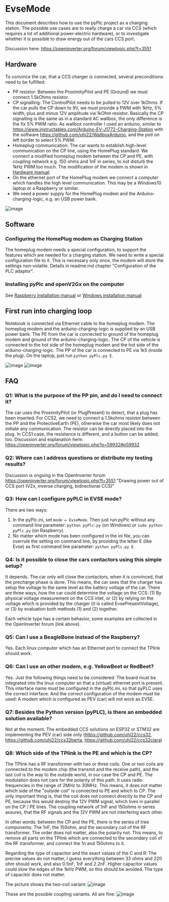 # EvseMode

This document describes how to use the pyPlc project as a charging station. The possible use cases are to really charge a car via CCS (which requires a lot of additional power-electric hardware), or to investigate whether it is possible to draw energy out of the cars CCS port.

Discussion here: https://openinverter.org/forum/viewtopic.php?t=3551

## Hardware

To convince the car, that a CCS charger is connected, several preconditions need to be fulfilled:
* PP resistor: Between the ProximityPilot and PE (Ground) we must connect 1.5kOhms resistor.
* CP signalling: The ControlPilot needs to be pulled to 12V over 1kOhms. If the car pulls the CP down to 9V, we must provide a PWM with 1kHz, 5% width, plus and minus 12V amplitude via 1kOhm resistor. Basically the CP signalling is the same as in a standard AC wallbox, the only difference is the fix 5% PWM ratio. As wallbox controller I used an arduino, similar to https://www.instructables.com/Arduino-EV-J1772-Charging-Station with the software https://github.com/uhi22/WallboxArduino, and the poti on left border to select 5% PWM.
* Homeplug communication: The car wants to establish high-level communication on the CP line, using the HomePlug standard. We connect a modified homeplug modem between the CP and PE, with coupling network e.g. 150 ohms and 1nF in series, to not disturb the 1kHz PWM too much. The modification of the modem is shown in [Hardware manual](hardware.md)
* On the ethernet port of the HomePlug modem we connect a computer which handles the high level communication. This may be a Windows10 laptop or a Raspberry or similar.
* We need a power supply for the HomePlug modem and the Arduino-charging-logic, e.g. an USB power bank.

![image](EvseMode_BlockDiagram.jpg)

## Software

### Configuring the HomePlug modem as Charging Station

The homeplug modem needs a special configuration, to support the features which are needed for a charging station. We need to write a special configuration file to it. This is necessary only once, the modem will store the settings non-volatile.
Details in readme.md chapter "Configuration of the PLC adaptor".

### Installing pyPlc and openV2Gx on the computer
See [Raspberry installation manual](installation_on_raspberry.md) or 
[Windows installation manual](installation_on_windows.md)

## First run into charging loop
Notebook is connected via Ethernet cable to the homeplug modem. The homeplug modem and the arduino-charging-logic is supplied by an USB power bank. The PE from the car is connected to ground of the homeplug modem and ground of the arduino-charging-logic. The CP of the vehicle is connected to the hot side of the homeplug modem and the hot side of the arduino-charging-logic. The PP of the car is connected to PE via 1k5 (inside the plug).
On the laptop, just run `python pyPlc.py E`.

![image](foto_EvseMode_IoniqOutside.png)
![image](foto_EvseMode_IoniqTrunk.png)

## FAQ

### Q1: What is the purpose of the PP pin, and do I need to connect it?

The car uses the ProximityPilot (or PlugPresent) to detect, that a plug has been inserted. For CCS2, we need to connect a 1.5kohms resistor between
the PP and the ProtectiveEarth (PE), otherwise the car most likely does not initiate any communication. The resistor can be directly placed
into the plug.
In CCS1 case, the resistance is different, and a button can be added, too. Discussion and explanation here: https://openinverter.org/forum/viewtopic.php?p=59932#p59932

### Q2: Where can I address questions or distribute my testing results?

Discussion is ongoing in the OpenInverter forum https://openinverter.org/forum/viewtopic.php?t=3551 "Drawing power out of CCS port (V2x, inverse charging, bidirectional CCS)"

### Q3: How can I configure pyPLC in EVSE mode?

There are two ways:
1. In the pyPlc.ini, set `mode = EvseMode`. Then just run pyPlc without any command line parameter: `python pyPlc.py` (on Windows) or `sudo python pyPlc.py` (on Raspberry).
2. No matter which mode has been configured in the ini file, you can overrule the setting on command line, by providing the letter E (like Evse) as first
command line parameter: `python pyPlc.py E`.

### Q4: Is it possible to close the cars contactors using this simple setup?

It depends. The car only will close the contactors, when it is convinced, that the precharge phase is done. This means, the car sees that
the charger has setup the voltage to the same level as the battery voltage of the car. There are three ways, how the car could determine
the voltage on the CCS: (1) By physical voltage measurement on the CCS inlet, or (2) by relying on the voltage which is provided by the
charger (it is called EvsePresentVoltage), or (3) by evaluation both methods (1) and (2) together.

Each vehicle type has a certain behavior, some examples are collected in the OpenInverter forum (link above).

### Q5: Can I use a BeagleBone instead of the Raspberry?

Yes. Each linux computer which has an Ethernet port to connect the TPlink should work.

### Q6: Can I use an other modem, e.g. YellowBeet or RedBeet?

Yes. Just the following things need to be considered: The board must be integrated into the linux computer so that a (virtual) ethernet port is
present. This interface name must be configured in the pyPlc.ini, so that pyPLC uses the correct interface. And the correct configuration of the modem must be used: A modem which is configured as PEV (car) will not work as EVSE.

### Q7: Besides the Python version (pyPLC), is there an embedded solution available?

Not at the moment. The embedded CCS solutions on ESP32 or STM32 are implementing the PEV (car) side only (https://github.com/uhi22/ccs32, https://github.com/uhi22/ccs32berta, https://github.com/uhi22/ccs32clara)

### Q8: Which side of the TPlink is the PE and which is the CP?

The TPlink has a RF transformer with two or three coils. One or two coils are connected to the modem chip (the transmit and the receive path), and the
last coil is the way to the outside world, in our case the CP and PE. The modulation does not care for the polarity of this path. It uses
radio frequencies in the range of 2MHz to 30MHz.
This means, it does not matter which side of the "outside coil" is connected to PE and which to CP.
The only important thing is, that the coil does not connect directly to the CP and PE, because this would destroy the 12V PWM signal, which
lives in parallel on the CP / PE lines. The coupling network of 1nF and 150ohms in series assures, that the RF signals and the 12V PWM
are not interfering each other.

In other words: between the CP and the PE, there is the series of tree components: The 1nF, the 150ohm, and the secondary coil of the RF transformer. The order does not matter, also the polarity not. This means, to remove all parts on the TPlink which are connected to the secondary coil of the RF transformer, and connect the 1n and 150ohms to it.

Regarding the type of capacitor and the exact values of the C and R: The precise values do not matter, I guess everything between 33 ohms and 220 ohm should work, and also 0.5nF, 1nF and 2.2nF. Higher capacitor values could slow the edges of the 1kHz PWM, so this should be avoided. The type of capacitor does not matter.

The picture shows the two-coil variant:
![image](TPlink_RF_transformer_and_coupling_network.jpg)

These are the possible coupling variants. All are fine:
![image](RF_coupling_six_variants.jpg)
